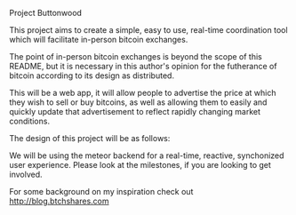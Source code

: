 Project Buttonwood

This project aims to create a simple, easy to use, real-time coordination tool which will facilitate in-person bitcoin exchanges.

The point of in-person bitcoin exchanges is beyond the scope of this README, but it is necessary in this author's opinion for the futherance of bitcoin according to its design as distributed.

This will be a web app, it will allow people to advertise the price at which they wish to sell or buy bitcoins, as well as allowing them to easily and quickly update that advertisement to reflect rapidly changing market conditions.

The design of this project will be as follows:

We will be using the meteor backend for a real-time, reactive, synchonized user experience. Please look at the milestones, if you are looking to get involved.

For some background on my inspiration check out http://blog.btchshares.com
